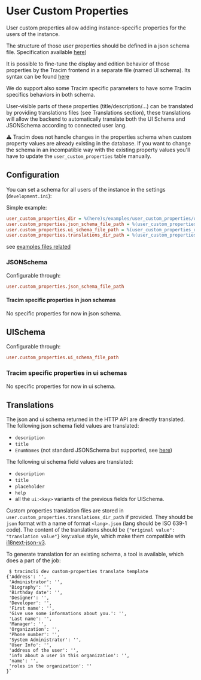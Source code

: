 # User Custom Properties

User custom properties allow adding instance-specific properties
for the users of the instance.

The structure of those user properties should be defined in a json schema file. Specification available [here]('https://json-schema.org/specification-links.html#draft-7'))

It is possible to fine-tune the display and edition behavior of those properties by
the Tracim frontend in a separate file (named UI schema). Its syntax can be found [here](https://react-jsonschema-form.readthedocs.io/en/latest/api-reference/uiSchema/)

We do support also some Tracim specific parameters to have some Tracim specifics behaviors in both schema.

User-visible parts of these properties (title/description/…) can be translated by providing translations files (see Translations section),
these translations will allow the backend to automatically translate both the UI Schema and JSONSchema according
to connected user lang.

:warning: Tracim does not handle changes in the properties schema when custom property values are already existing in the database.
If you want to change the schema in an incompatible way with the existing property values you'll have to update the `user_custom_properties` table manually.

## Configuration

You can set a schema for all users of the instance in the settings (`development.ini`):

Simple example:
```ini
user_custom_properties_dir = %(here)s/examples/user_custom_properties/organization
user.custom_properties.json_schema_file_path = %(user_custom_properties_dir)s/schema.json
user.custom_properties.ui_schema_file_path = %(user_custom_properties_dir)s/ui.json
user.custom_properties.translations_dir_path = %(user_custom_properties_dir)s/locale
```
see [examples files related](../examples/user_custom_properties)


### JSONSchema

Configurable through:
```ini
user.custom_properties.json_schema_file_path
```

#### Tracim specific properties in json schemas

No specific properties for now in json schema.

## UISchema

Configurable through:
```ini
user.custom_properties.ui_schema_file_path
```

### Tracim specific properties in ui schemas

No specific properties for now in ui schema.

## Translations

The json and ui schema returned in the HTTP API are directly translated.
The following json schema field values are translated:
- `description`
- `title`
- `EnumNames` (not standard JSONSchema but supported, see [here]('https://react-jsonschema-form.readthedocs.io/en/latest/usage/single/#custom-labels-for-enum-fields'))


The following ui schema field values are translated:
- `description`
- `title`
- `placeholder`
- `help`
- all the `ui:<key>` variants of the previous fields
for UISchema.

Custom properties translation files are stored in `user.custom_properties.translations_dir_path` if provided.
They should be `json` format with a name of format `<lang>.json` (lang should be ISO 639-1 code).
The content of the translations should be `{"original value": "translation value"}` key:value style, which
make them compatible with [i18next-json-v3]('https://www.i18next.com/misc/json-format#i-18-next-json-v3').

To generate translation for an existing schema, a tool is available, which does a part of the job:
```shell
 $ tracimcli dev custom-properties translate template
{'Address': '',
 'Administrator': '',
 'Biography': '',
 'Birthday date': '',
 'Designer': '',
 'Developer': '',
 'First name': '',
 'Give use some informations about you.': '',
 'Last name': '',
 'Manager': '',
 'Organization': '',
 'Phone number': '',
 'System Administrator': '',
 'User Info': '',
 'address of the user': '',
 'info about a user in this organization': '',
 'name': '',
 'roles in the organization': ''
}`
```
